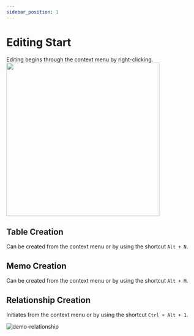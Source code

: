 ```yaml
---
sidebar_position: 1
---
```


# Editing Start

Editing begins through the context menu by right-clicking.
<img src="/img/context-menu.png" width="400" />

## Table Creation

Can be created from the context menu or by using the shortcut `Alt + N`.

## Memo Creation

Can be created from the context menu or by using the shortcut `Alt + M`.

## Relationship Creation

Initiates from the context menu or by using the shortcut `Ctrl + Alt + 1`.

![demo-relationship](/img/demo-relationship.webp)
